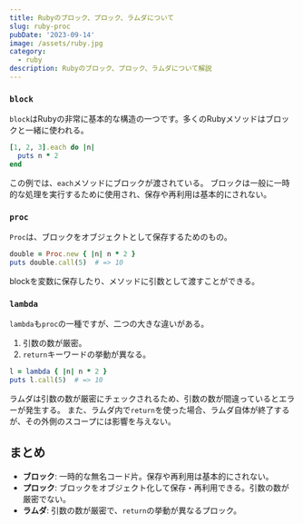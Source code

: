 ```yaml
---
title: Rubyのブロック、プロック、ラムダについて
slug: ruby-proc
pubDate: '2023-09-14'
image: /assets/ruby.jpg
category:
  - ruby
description: Rubyのブロック、プロック、ラムダについて解説
---
```


### `block`

`block`はRubyの非常に基本的な構造の一つです。多くのRubyメソッドはブロックと一緒に使われる。

```ruby
[1, 2, 3].each do |n|
  puts n * 2
end
```

この例では、`each`メソッドにブロックが渡されている。
ブロックは一般に一時的な処理を実行するために使用され、保存や再利用は基本的にされない。

### `proc`

`Proc`は、ブロックをオブジェクトとして保存するためのもの。

```ruby
double = Proc.new { |n| n * 2 }
puts double.call(5)  # => 10
```

blockを変数に保存したり、メソッドに引数として渡すことができる。

### `lambda`

`lambda`も`proc`の一種ですが、二つの大きな違いがある。

1. 引数の数が厳密。
2. `return`キーワードの挙動が異なる。

```ruby
l = lambda { |n| n * 2 }
puts l.call(5)  # => 10
```

ラムダは引数の数が厳密にチェックされるため、引数の数が間違っているとエラーが発生する。
また、ラムダ内で`return`を使った場合、ラムダ自体が終了するが、その外側のスコープには影響を与えない。

## まとめ

- **ブロック**: 一時的な無名コード片。保存や再利用は基本的にされない。
- **プロック**: ブロックをオブジェクト化して保存・再利用できる。引数の数が厳密でない。
- **ラムダ**: 引数の数が厳密で、`return`の挙動が異なるプロック。

